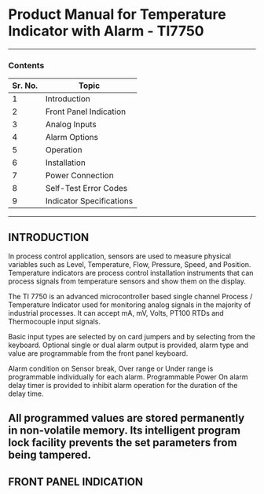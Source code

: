 # Product Manual for Temperature Indicator with Alarm - TI7750 #
-----------------------------------------------------------------
### Contents ###

| Sr. No. | Topic |
| ----------------------- | ------------------------- | 
| 1 | Introduction |
| 2 | Front Panel Indication |
| 3 | Analog Inputs |
| 4 | Alarm Options |
| 5 | Operation |
| 6 | Installation |
| 7 | Power Connection |
| 8 | Self-Test Error Codes |
| 9 | Indicator Specifications |
----------------------------------------------------------
## INTRODUCTION ##

In process control application, sensors are used to measure physical variables such as Level, Temperature, Flow, Pressure, Speed, and Position. Temperature indicators are process control installation instruments that can process signals from temperature sensors and show them on the display.


The TI 7750 is an advanced microcontroller based single channel Process / Temperature Indicator used for monitoring analog signals in the majority of industrial processes.  It can accept mA, mV, Volts, PT100 RTDs and Thermocouple input signals.


Basic input types are selected by on card jumpers and by selecting from the keyboard. Optional single or dual alarm output is provided, alarm type and value are programmable from the front panel keyboard.


Alarm condition on Sensor break, Over range or Under range is programmable individually for each alarm.
Programmable Power On alarm delay timer is provided to inhibit alarm operation for the duration of the delay time.

All programmed values are stored permanently in non-volatile memory. Its intelligent program lock facility prevents the set parameters from being tampered. 
-----------------------------------------------------------------------
## FRONT PANEL INDICATION ##
